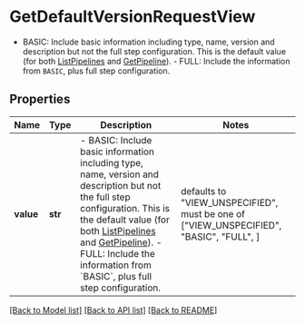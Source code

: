 # GetDefaultVersionRequestView

 - BASIC: Include basic information including type, name, version and description but not the full step configuration. This is the default value (for both [ListPipelines](/docs/api#operation/ListPipelines) and [GetPipeline](/docs/api#operation/GetPipeline)).  - FULL: Include the information from `BASIC`, plus full step configuration.

## Properties
Name | Type | Description | Notes
------------ | ------------- | ------------- | -------------
**value** | **str** |  - BASIC: Include basic information including type, name, version and description but not the full step configuration. This is the default value (for both [ListPipelines](/docs/api#operation/ListPipelines) and [GetPipeline](/docs/api#operation/GetPipeline)).  - FULL: Include the information from &#x60;BASIC&#x60;, plus full step configuration. | defaults to "VIEW_UNSPECIFIED",  must be one of ["VIEW_UNSPECIFIED", "BASIC", "FULL", ]

[[Back to Model list]](../README.md#documentation-for-models) [[Back to API list]](../README.md#documentation-for-api-endpoints) [[Back to README]](../README.md)


